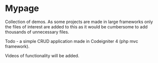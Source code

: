# Mypage
Collection of demos.
As some projects are made in large frameworks only the files of interest are added to this as it would be cumbersome to add thousands of unnecessary files.

Todo - a simple CRUD application made in Codeigniter 4 (php mvc framework).

Videos of functionality will be added.
